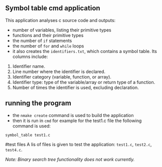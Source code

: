 
## Symbol table cmd application
This application analyses c source code and outputs:
- number of variables, listing their primitive types
- functions and their primitive types
- the number of `if` statements
- the number of `for` and `while` loops
- it also creates the `identifiers.txt`, which contains a symbol table. Its columns include:
1. Identifier name.
2. Line number where the identifier is declared.
3. Identifier category (variable, function, or array).
4. Identifier type: type of the variable/array or return type of a function.
5. Number of times the identifier is used, excluding declaration.


## running the program
- the `nmake create` command is used to build the application
- then it is run in `cmd` for example for the test1.c file the following command is used:
```shell
symbol_table test1.c
```

#test files
A lis of files is given to test the application: `test1.c`, `test2.c`, `test4.c`.

*Note: Binary search tree functionality does not work currently.*
